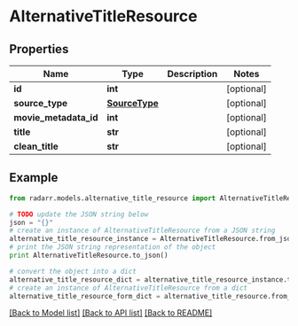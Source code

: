 # AlternativeTitleResource


## Properties

Name | Type | Description | Notes
------------ | ------------- | ------------- | -------------
**id** | **int** |  | [optional] 
**source_type** | [**SourceType**](SourceType.md) |  | [optional] 
**movie_metadata_id** | **int** |  | [optional] 
**title** | **str** |  | [optional] 
**clean_title** | **str** |  | [optional] 

## Example

```python
from radarr.models.alternative_title_resource import AlternativeTitleResource

# TODO update the JSON string below
json = "{}"
# create an instance of AlternativeTitleResource from a JSON string
alternative_title_resource_instance = AlternativeTitleResource.from_json(json)
# print the JSON string representation of the object
print AlternativeTitleResource.to_json()

# convert the object into a dict
alternative_title_resource_dict = alternative_title_resource_instance.to_dict()
# create an instance of AlternativeTitleResource from a dict
alternative_title_resource_form_dict = alternative_title_resource.from_dict(alternative_title_resource_dict)
```
[[Back to Model list]](../README.md#documentation-for-models) [[Back to API list]](../README.md#documentation-for-api-endpoints) [[Back to README]](../README.md)


